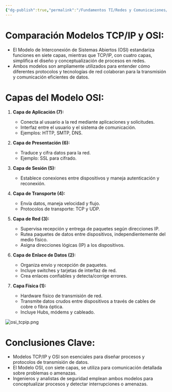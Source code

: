 ```yaml
---
{"dg-publish":true,"permalink":"/Fundamentos TI/Redes y Comunicaciones/Protocolos y arquitectura/Modelo OSI/"}
---
```


# Comparación Modelos TCP/IP y OSI:

- El Modelo de Interconexión de Sistemas Abiertos (OSI) estandariza funciones en siete capas, mientras que TCP/IP, con cuatro capas, simplifica el diseño y conceptualización de procesos en redes.
- Ambos modelos son ampliamente utilizados para entender cómo diferentes protocolos y tecnologías de red colaboran para la transmisión y comunicación eficientes de datos.

# Capas del Modelo OSI:

1. **Capa de Aplicación (7):**
   - Conecta al usuario a la red mediante aplicaciones y solicitudes.
   - Interfaz entre el usuario y el sistema de comunicación.
   - Ejemplos: HTTP, SMTP, DNS.

2. **Capa de Presentación (6):**
   - Traduce y cifra datos para la red.
   - Ejemplo: SSL para cifrado.

3. **Capa de Sesión (5):**
   - Establece conexiones entre dispositivos y maneja autenticación y reconexión.

4. **Capa de Transporte (4):**
   - Envía datos, maneja velocidad y flujo.
   - Protocolos de transporte: TCP y UDP.

5. **Capa de Red (3):**
   - Supervisa recepción y entrega de paquetes según direcciones IP.
   - Rutea paquetes de datos entre dispositivos, independientemente del medio físico.
   - Asigna direcciones lógicas (IP) a los dispositivos.

6. **Capa de Enlace de Datos (2):**
   - Organiza envío y recepción de paquetes.
   - Incluye switches y tarjetas de interfaz de red.
   - Crea enlaces confiables y detecta/corrige errores.

7. **Capa Física (1):**
   - Hardware físico de transmisión de red.
   - Transmite datos crudos entre dispositivos a través de cables de cobre o fibra óptica.
   - Incluye Hubs, módems y cableado.

![osi_tcpip.png](/img/user/Assets/osi_tcpip.png)

# Conclusiones Clave:

- Modelos TCP/IP y OSI son esenciales para diseñar procesos y protocolos de transmisión de datos.
- El Modelo OSI, con siete capas, se utiliza para comunicación detallada sobre problemas o amenazas.
- Ingenieros y analistas de seguridad emplean ambos modelos para conceptualizar procesos y detectar interrupciones o amenazas.
